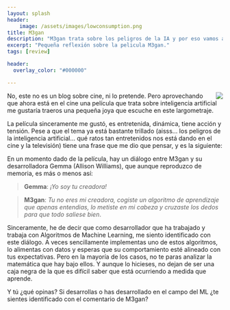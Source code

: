 ```yaml
---
layout: splash
header:
    image: /assets/images/lowconsumption.png
title: M3gan
description: "M3gan trata sobre los peligros de la IA y por eso vamos a hablar de ello."
excerpt: "Pequeña reflexión sobre la pelicula M3gan."
tags: [review]

header:
  overlay_color: "#000000"

---    
```


<img src="https://i.ytimg.com/vi/8XDqcqUjq5M/movieposter_en.jpg" align="right"/>
No, este no es un blog sobre cine, ni lo pretende. Pero aprovechando que ahora está en el cine una película que trata sobre inteligencia artificial me gustaría traeros una pequeña joya que escuche en este largometraje.

La película sinceramente me gustó, es entretenida, dinámica, tiene acción y tensión. Pese a que el tema ya está bastante trillado (aisss… los peligros de la inteligencia artificial… qué ratos tan entretenidos nos está dando en el cine y la televisión) tiene una frase que me dio que pensar, y es la siguiente:

En un momento dado de la película, hay un diálogo entre M3gan y su desarrolladora Gemma (Allison Williams), que aunque reproduzco de memoria, es más o menos así:

>  **Gemma**: _¡Yo soy tu creadora!_

>  **M3gan**: _Tu no eres mi creadora, cogiste un algoritmo de aprendizaje que apenas entendias, lo metiste en mi cabeza y cruzaste los dedos para que todo saliese bien_. 

Sinceramente, he de decir que como desarrollador que ha trabajado y trabaja con Algoritmos de Machine Learning, me siento identificado con este diálogo. A veces sencillamente implementas uno de estos algoritmos, lo alimentas con datos y esperas que su comportamiento esté alineado con tus expectativas. Pero en la mayoría de los casos, no te paras analizar la matemática que hay bajo ellos. Y aunque lo hicieses, no dejan de ser una caja negra de la que es difícil saber que está ocurriendo a medida que aprende.

Y tú ¿qué opinas? Si desarrollas o has desarrollado en el campo del ML ¿te sientes identificado con el comentario de M3gan?


